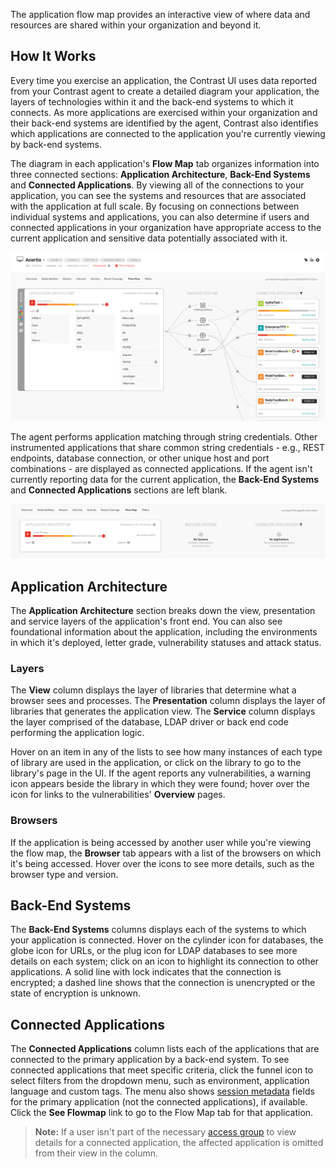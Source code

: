 <!--
title: "Flow map"
description: "Learn how to view the flow of data through your application."
tags: "user UI applications flow map data access"
-->

The application flow map provides an interactive view of where data and resources are shared within your organization and beyond it.

## How It Works

Every time you exercise an application, the Contrast UI uses data reported from your Contrast agent to create a detailed diagram your application, the layers of technologies within it and the back-end systems to which it connects. As more applications are exercised within your organization and their back-end systems are identified by the agent, Contrast also identifies which applications are connected to the application you're currently viewing by back-end systems. 

The diagram in each application's **Flow Map** tab organizes information into three connected sections: **Application Architecture**, **Back-End Systems** and **Connected Applications**. By viewing all of the connections to your application, you can see the systems and resources that are associated with the application at full scale. By focusing on connections between individual systems and applications, you can also determine if users and connected applications in your organization have appropriate access to the current application and sensitive data potentially associated with it. 

<a href="assets/images/Flow-map-active.png" rel="lightbox" title="Flow Map tab"><img class="thumbnail" src="assets/images/Flow-map-active.png"/></a>

The agent performs application matching through string credentials. Other instrumented applications that share common string credentials - e.g., REST endpoints, database connection, or other unique host and port combinations - are displayed as connected applications. If the agent isn't currently reporting data for the current application, the **Back-End Systems** and **Connected Applications** sections are left blank.

<a href="assets/images/Flow-map-empty.png" rel="lightbox" title="No data in the Flow Map tab"><img class="thumbnail" src="assets/images/Flow-map-empty.png"/></a>

## Application Architecture

The **Application Architecture** section breaks down the view, presentation and service layers of the application's front end. You can also see foundational information about the application, including the environments in which it's deployed, letter grade, vulnerability statuses and attack status. 

### Layers

The **View** column displays the layer of libraries that determine what a browser sees and processes. The **Presentation** column displays the layer of libraries that generates the application view. The **Service** column displays the layer comprised of the database, LDAP driver or back end code performing the application logic.

Hover on an item in any of the lists to see how many instances of each type of library are used in the application, or click on the library to go to the library's page in the UI. If the agent reports any vulnerabilities, a warning icon appears beside the library in which they were found; hover over the icon for links to the vulnerabilities' **Overview** pages.

### Browsers

If the application is being accessed by another user while you're viewing the flow map, the **Browser** tab appears with a list of the browsers on which it's being accessed. Hover over the icons to see more details, such as the browser type and version. 

## Back-End Systems

The **Back-End Systems** columns displays each of the systems to which your application is connected. Hover on the cylinder icon for databases, the globe icon for URLs, or the plug icon for LDAP databases to see more details on each system; click on an icon to highlight its connection to other applications. A solid line with lock indicates that the connection is encrypted; a dashed line shows that the connection is unencrypted or the state of encryption is unknown.  

## Connected Applications

The **Connected Applications** column lists each of the applications that are connected to the primary application by a back-end system. To see connected applications that meet specific criteria, click the funnel icon to select filters from the dropdown menu, such as environment, application language and custom tags. The menu also shows [session metadata](user-vulnerableapps.html#session) fields for the primary application (not the connected applications), if available. Click the **See Flowmap** link to go to the Flow Map tab for that application. 

> **Note:** If a user isn't part of the necessary [access group](admin-manageorgs.html#access) to view details for a connected application, the affected application is omitted from their view in the column. 

